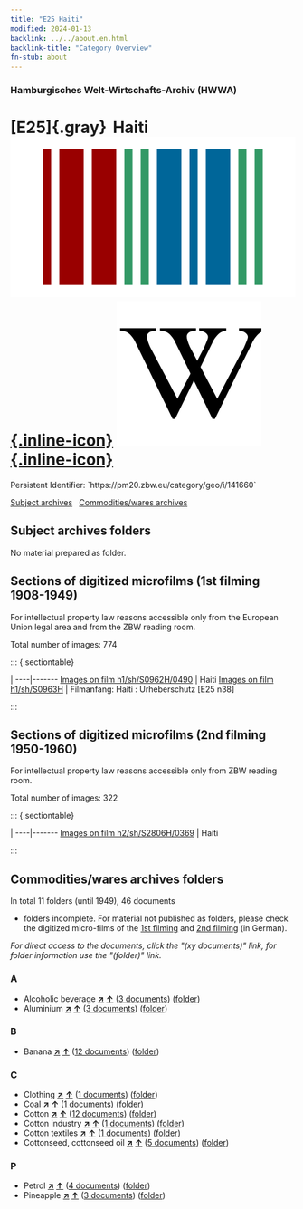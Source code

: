 ```yaml
---
title: "E25 Haiti"
modified: 2024-01-13
backlink: ../../about.en.html
backlink-title: "Category Overview"
fn-stub: about
---
```


### Hamburgisches Welt-Wirtschafts-Archiv (HWWA)

# [E25]{.gray}&#8201; Haiti &#160; [![Wikidata](/images/Wikidata-logo.svg "Wikidata"){.inline-icon}](http://www.wikidata.org/entity/Q790) [![Wikipedia](/images/Wikipedia-W.svg "Wikipedia"){.inline-icon}](https://en.wikipedia.org/wiki/Haiti)

<div class="hint">Persistent Identifier: `https://pm20.zbw.eu/category/geo/i/141660`</div>





[Subject archives](#subject-archives-folders) &#160; [Commodities/wares archives](#commoditieswares-archives-folders)




## Subject archives folders








No material prepared as folder.



<a id="filmsections" />

## Sections of digitized microfilms (1st filming 1908-1949)

<p>For intellectual property law reasons accessible only from the European Union legal area and from the ZBW reading room.</p>



<p>Total number of images: 774</p>




::: {.sectiontable}

 | 
----|-------
<a class="btn" href="https://pm20.zbw.eu/film/h1/sh/S0962H/0490" rel="nofollow">Images on film h1/sh/S0962H/0490</a> | Haiti
<a class="btn" href="https://pm20.zbw.eu/film/h1/sh/S0963H" rel="nofollow">Images on film h1/sh/S0963H</a> | Filmanfang: Haiti : Urheberschutz [E25 n38]


:::




## Sections of digitized microfilms (2nd filming 1950-1960)

<p>For intellectual property law reasons accessible only from ZBW reading room.</p>



<p>Total number of images: 322</p>




::: {.sectiontable}

 | 
----|-------
<a class="btn" href="https://pm20.zbw.eu/film/h2/sh/S2806H/0369" rel="nofollow">Images on film h2/sh/S2806H/0369</a> | Haiti


:::














## Commodities/wares archives folders











In total 11 folders (until 1949), 46 documents
- folders incomplete.  For material not published as folders, please check the
digitized micro-films of the [1st filming](/film/h1_wa.de.html) and [2nd
filming](/film/h2_wa.de.html) (in German).

_For direct access to the documents, click the "(xy documents)" link, for folder information use the "(folder)" link._



### A

- Alcoholic beverage [**&nearr;**](../../../ware/i/141966/about.en.html "Alcoholic beverage (xXX all over the world)") [**&uarr;**](../../../ware/about.en.html#PID20.02-Sp "Ware category system") (<a href="https://pm20.zbw.eu/iiifview/folder/wa/141966,141660" title="about: Alcoholic beverage : Haiti" target="_blank">3 documents</a>) ([folder](../../../../folder/wa/1419xx/141966/1416xx/141660/about.en.html))
- Aluminium [**&nearr;**](../../../ware/i/141969/about.en.html "Aluminium (xXX all over the world)") [**&uarr;**](../../../ware/about.en.html#PID07.01-Lm01 "Ware category system") (<a href="https://pm20.zbw.eu/iiifview/folder/wa/141969,141660" title="about: Aluminium : Haiti" target="_blank">3 documents</a>) ([folder](../../../../folder/wa/1419xx/141969/1416xx/141660/about.en.html))

### B

- Banana [**&nearr;**](../../../ware/i/142038/about.en.html "Banana (xXX all over the world)") [**&uarr;**](../../../ware/about.en.html#PLW04-Bn "Ware category system") (<a href="https://pm20.zbw.eu/iiifview/folder/wa/142038,141660" title="about: Banana : Haiti" target="_blank">12 documents</a>) ([folder](../../../../folder/wa/1420xx/142038/1416xx/141660/about.en.html))

### C

- Clothing [**&nearr;**](../../../ware/i/142106/about.en.html "Clothing (xXX all over the world)") [**&uarr;**](../../../ware/about.en.html#PID19-Bk "Ware category system") (<a href="https://pm20.zbw.eu/iiifview/folder/wa/142106,141660" title="about: Clothing : Haiti" target="_blank">1 documents</a>) ([folder](../../../../folder/wa/1421xx/142106/1416xx/141660/about.en.html))
- Coal [**&nearr;**](../../../ware/i/143120/about.en.html "Coal (xXX all over the world)") [**&uarr;**](../../../ware/about.en.html#PRB02.01 "Ware category system") (<a href="https://pm20.zbw.eu/iiifview/folder/wa/143120,141660" title="about: Coal : Haiti" target="_blank">1 documents</a>) ([folder](../../../../folder/wa/1431xx/143120/1416xx/141660/about.en.html))
- Cotton [**&nearr;**](../../../ware/i/142089/about.en.html "Cotton (xXX all over the world)") [**&uarr;**](../../../ware/about.en.html#PLW04-Bw "Ware category system") (<a href="https://pm20.zbw.eu/iiifview/folder/wa/142089,141660" title="about: Cotton : Haiti" target="_blank">12 documents</a>) ([folder](../../../../folder/wa/1420xx/142089/1416xx/141660/about.en.html))
- Cotton industry [**&nearr;**](../../../ware/i/142091/about.en.html "Cotton industry (xXX all over the world)") [**&uarr;**](../../../ware/about.en.html#PID19-Bw01 "Ware category system") (<a href="https://pm20.zbw.eu/iiifview/folder/wa/142091,141660" title="about: Cotton industry : Haiti" target="_blank">1 documents</a>) ([folder](../../../../folder/wa/1420xx/142091/1416xx/141660/about.en.html))
- Cotton textiles [**&nearr;**](../../../ware/i/154932/about.en.html "Cotton textiles (xXX all over the world)") [**&uarr;**](../../../ware/about.en.html#PID19-Bw02 "Ware category system") (<a href="https://pm20.zbw.eu/iiifview/folder/wa/154932,141660" title="about: Cotton textiles : Haiti" target="_blank">1 documents</a>) ([folder](../../../../folder/wa/1549xx/154932/1416xx/141660/about.en.html))
- Cottonseed, cottonseed oil [**&nearr;**](../../../ware/i/142093/about.en.html "Cottonseed, cottonseed oil (xXX all over the world)") [**&uarr;**](../../../ware/about.en.html#PID20-Oe01 "Ware category system") (<a href="https://pm20.zbw.eu/iiifview/folder/wa/142093,141660" title="about: Cottonseed, cottonseed oil : Haiti" target="_blank">5 documents</a>) ([folder](../../../../folder/wa/1420xx/142093/1416xx/141660/about.en.html))

### P

- Petrol [**&nearr;**](../../../ware/i/142108/about.en.html "Petrol (xXX all over the world)") [**&uarr;**](../../../ware/about.en.html#PID13.02-Ks02 "Ware category system") (<a href="https://pm20.zbw.eu/iiifview/folder/wa/142108,141660" title="about: Petrol : Haiti" target="_blank">4 documents</a>) ([folder](../../../../folder/wa/1421xx/142108/1416xx/141660/about.en.html))
- Pineapple [**&nearr;**](../../../ware/i/141970/about.en.html "Pineapple (xXX all over the world)") [**&uarr;**](../../../ware/about.en.html#PLW04-Tr01 "Ware category system") (<a href="https://pm20.zbw.eu/iiifview/folder/wa/141970,141660" title="about: Pineapple : Haiti" target="_blank">3 documents</a>) ([folder](../../../../folder/wa/1419xx/141970/1416xx/141660/about.en.html))




